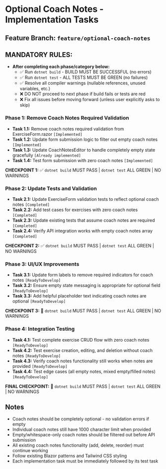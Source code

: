 # Optional Coach Notes - Implementation Tasks

## Feature Branch: `feature/optional-coach-notes`

## MANDATORY RULES:
- **After completing each phase/category below:**
  - ✅ Run `dotnet build` - BUILD MUST BE SUCCESSFUL (no errors)
  - ✅ Run `dotnet test` - ALL TESTS MUST BE GREEN (no failures)
  - ✅ Resolve all compiler warnings (nullable references, unused variables, etc.)
  - ❌ DO NOT proceed to next phase if build fails or tests are red
  - ❌ Fix all issues before moving forward (unless user explicitly asks to skip)

### Phase 1: Remove Coach Notes Required Validation
- **Task 1.1:** Remove coach notes required validation from ExerciseForm.razor `[Implemented]`
- **Task 1.2:** Update form submission logic to filter out empty coach notes `[Implemented]`
- **Task 1.3:** Update CoachNotesEditor to handle completely empty state gracefully `[Already implemented]`
- **Task 1.4:** Test form submission with zero coach notes `[Implemented]`

**CHECKPOINT 1:** ✅ `dotnet build` MUST PASS | `dotnet test` ALL GREEN | NO WARNINGS

### Phase 2: Update Tests and Validation
- **Task 2.1:** Update ExerciseForm validation tests to reflect optional coach notes `[Completed]`
- **Task 2.2:** Add test cases for exercises with zero coach notes `[Completed]`
- **Task 2.3:** Update existing tests that assume coach notes are required `[Completed]`
- **Task 2.4:** Verify API integration works with empty coach notes array `[Completed]`

**CHECKPOINT 2:** ✅ `dotnet build` MUST PASS | `dotnet test` ALL GREEN | NO WARNINGS

### Phase 3: UI/UX Improvements
- **Task 3.1:** Update form labels to remove required indicators for coach notes `[ReadyToDevelop]`
- **Task 3.2:** Ensure empty state messaging is appropriate for optional field `[ReadyToDevelop]`
- **Task 3.3:** Add helpful placeholder text indicating coach notes are optional `[ReadyToDevelop]`

**CHECKPOINT 3:** 🛑 `dotnet build` MUST PASS | `dotnet test` ALL GREEN | NO WARNINGS

### Phase 4: Integration Testing
- **Task 4.1:** Test complete exercise CRUD flow with zero coach notes `[ReadyToDevelop]`
- **Task 4.2:** Test exercise creation, editing, and deletion without coach notes `[ReadyToDevelop]`
- **Task 4.3:** Verify coach notes functionality still works when notes are provided `[ReadyToDevelop]`
- **Task 4.4:** Test edge cases (all empty notes, mixed empty/filled notes) `[ReadyToDevelop]`

**FINAL CHECKPOINT:** 🛑 `dotnet build` MUST PASS | `dotnet test` ALL GREEN | NO WARNINGS

## Notes
- Coach notes should be completely optional - no validation errors if empty
- Individual coach notes still have 1000 character limit when provided
- Empty/whitespace-only coach notes should be filtered out before API submission
- All existing coach notes functionality (add, delete, reorder) must continue working
- Follow existing Blazor patterns and Tailwind CSS styling
- Each implementation task must be immediately followed by its test task